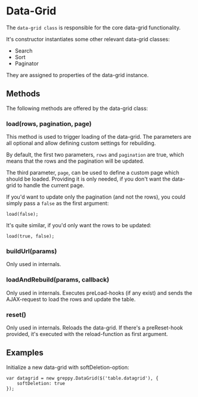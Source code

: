 # Data-Grid

The `data-grid class` is responsible for the core data-grid functionality.

It's constructor instantiates some other relevant data-grid classes:

* Search
* Sort
* Paginator

They are assigned to properties of the data-grid instance.

## Methods

The following methods are offered by the data-grid class:

### load(rows, pagination, page)

This method is used to trigger loading of the data-grid. The parameters are all
optional and allow defining custom settings for rebuilding.

By default, the first two parameters, `rows` and `pagination` are true, which
means that the rows and the pagination will be updated.

The third parameter, `page`, can be used to define a custom page which should be
loaded. Providing it is only needed, if you don't want the data-grid to handle
the current page.

If you'd want to update only the pagination (and not the rows), you could simply
pass a `false` as the first argument:

    load(false);

It's quite similar, if you'd only want the rows to be updated:

    load(true, false);

### buildUrl(params)

Only used in internals.

### loadAndRebuild(params, callback)

Only used in internals. Executes preLoad-hooks (if any exist) and sends the
AJAX-request to load the rows and update the table.

### reset()

Only used in internals. Reloads the data-grid. If there's a preReset-hook
provided, it's executed with the reload-function as first argument.

## Examples

Initialize a new data-grid with softDeletion-option:

    var datagrid = new greppy.DataGrid($('table.datagrid'), {
        softDeletion: true
    });

